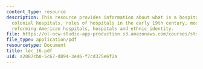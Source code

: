 ```yaml
---
content_type: resource
description: This resource provides information about what is a hospital? MGH in 2005,
  colonial hospitals, roles of hospitals in the early 19th century, models for reform,
  reforming American hospitals, hospitals and ethnic identity.
file: https://ol-ocw-studio-app-production.s3.amazonaws.com/courses/sts-005-disease-and-society-in-america-fall-2005/a2087cb85c67d8943e46f7cd375e6f2a_lec_16.pdf
file_type: application/pdf
resourcetype: Document
title: lec_16.pdf
uid: a2087cb8-5c67-d894-3e46-f7cd375e6f2a
---
```

